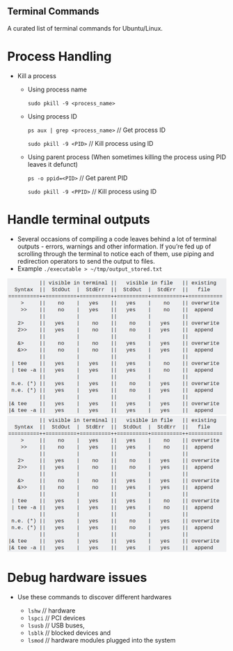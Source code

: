 ## Terminal Commands
A curated list of terminal commands for Ubuntu/Linux. 

# Process Handling


* Kill a process 

	* Using process name

		`sudo pkill -9 <process_name>`
	* Using process ID

		`ps aux | grep <process_name>`		// Get process ID
		
		`sudo pkill -9 <PID>`				// Kill process using ID
	* Using parent process (When sometimes killing the process using PID leaves it defunct)

		`ps -o ppid=<PID>`					// Get parent PID

		`sudo pkill -9 <PPID>`				// Kill process using ID

# Handle terminal outputs

* Several occasions of compiling a code leaves behind a lot of terminal outputs - errors, warnings and other information. If you’re fed up of scrolling through the terminal to notice each of them, use piping and redirection operators to send the output to files.
* Example `./executable > ~/tmp/output_stored.txt`

![alt text](https://github.com/kumar-akshay324/terminal-commands/blob/master/images/terminal_ouput.png "Terminal command suffixes to redirect screen output")
![alt text](https://raw.githubusercontent.com/kumar-akshay324/terminal-commands/master/images/terminal_ouput.png "Terminal command suffixes to redirect screen output")

# Debug hardware issues

* Use these commands to discover different hardwares 

	* `lshw`			// hardware
	* `lspci`			// PCI devices
	* `lsusb`			// USB buses, 							
	* `lsblk`			// blocked devices and 
	* `lsmod`			// hardware modules plugged into the system
